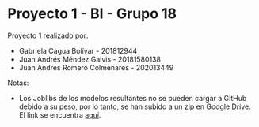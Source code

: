 # Proyecto 1 - BI - Grupo 18
Proyecto 1 realizado por:
- Gabriela Cagua Bolívar - 201812944
- Juan Andrés Méndez Galvis -  20181580138
- Juan Andrés Romero Colmenares - 202013449

Notas:
* Los Joblibs de los modelos resultantes no se pueden cargar a GitHub debido a su peso, por lo tanto, se han subido a un zip en Google Drive. El link se encuentra [aquí](https://drive.google.com/file/d/1iE5CSCAigI9tZsf4mdyk-7I5lV3tHO7A/view?usp=sharing).